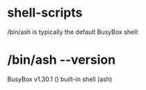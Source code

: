 # shell-scripts

/bin/ash is typically the default BusyBox shell:

   # /bin/ash --version
   BusyBox v1.30.1 () built-in shell (ash)

